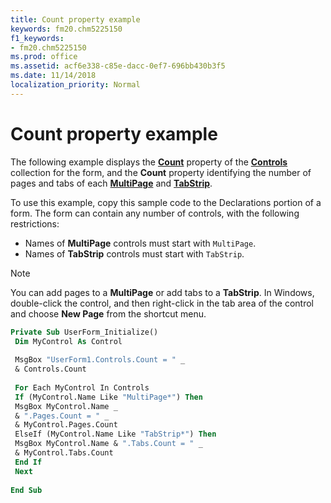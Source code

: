 ```yaml
---
title: Count property example
keywords: fm20.chm5225150
f1_keywords:
- fm20.chm5225150
ms.prod: office
ms.assetid: acf6e338-c85e-dacc-0ef7-696bb430b3f5
ms.date: 11/14/2018 
localization_priority: Normal
---
```



# Count property example

The following example displays the **[Count](count-property-microsoft-forms.md)** property of the **[Controls](controls-collection-microsoft-forms.md)** collection for the form, and the **Count** property identifying the number of pages and tabs of each **[MultiPage](multipage-control.md)** and **[TabStrip](tabstrip-control.md)**.

To use this example, copy this sample code to the Declarations portion of a form. The form can contain any number of controls, with the following restrictions:

- Names of **MultiPage** controls must start with `MultiPage`.   
- Names of **TabStrip** controls must start with `TabStrip`.
    
> [!NOTE] 
> You can add pages to a **MultiPage** or add tabs to a **TabStrip**. In Windows, double-click the control, and then right-click in the tab area of the control and choose **New Page** from the shortcut menu.


```vb
Private Sub UserForm_Initialize() 
 Dim MyControl As Control 
 
 MsgBox "UserForm1.Controls.Count = " _ 
 & Controls.Count 
 
 For Each MyControl In Controls 
 If (MyControl.Name Like "MultiPage*") Then 
 MsgBox MyControl.Name _ 
 & ".Pages.Count = " _ 
 & MyControl.Pages.Count 
 ElseIf (MyControl.Name Like "TabStrip*") Then 
 MsgBox MyControl.Name & ".Tabs.Count = " _ 
 & MyControl.Tabs.Count 
 End If 
 Next 
 
End Sub
```


